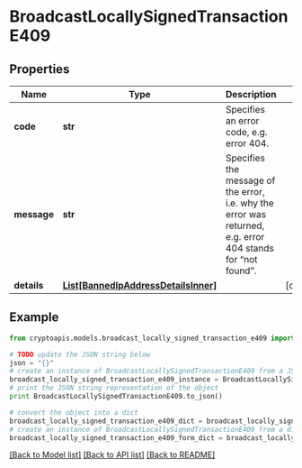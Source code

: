 # BroadcastLocallySignedTransactionE409


## Properties
Name | Type | Description | Notes
------------ | ------------- | ------------- | -------------
**code** | **str** | Specifies an error code, e.g. error 404. | 
**message** | **str** | Specifies the message of the error, i.e. why the error was returned, e.g. error 404 stands for “not found”. | 
**details** | [**List[BannedIpAddressDetailsInner]**](BannedIpAddressDetailsInner.md) |  | [optional] 

## Example

```python
from cryptoapis.models.broadcast_locally_signed_transaction_e409 import BroadcastLocallySignedTransactionE409

# TODO update the JSON string below
json = "{}"
# create an instance of BroadcastLocallySignedTransactionE409 from a JSON string
broadcast_locally_signed_transaction_e409_instance = BroadcastLocallySignedTransactionE409.from_json(json)
# print the JSON string representation of the object
print BroadcastLocallySignedTransactionE409.to_json()

# convert the object into a dict
broadcast_locally_signed_transaction_e409_dict = broadcast_locally_signed_transaction_e409_instance.to_dict()
# create an instance of BroadcastLocallySignedTransactionE409 from a dict
broadcast_locally_signed_transaction_e409_form_dict = broadcast_locally_signed_transaction_e409.from_dict(broadcast_locally_signed_transaction_e409_dict)
```
[[Back to Model list]](../README.md#documentation-for-models) [[Back to API list]](../README.md#documentation-for-api-endpoints) [[Back to README]](../README.md)


